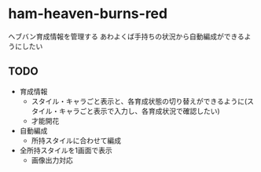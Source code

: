 # ham-heaven-burns-red
ヘブバン育成情報を管理する
あわよくば手持ちの状況から自動編成ができるようにしたい
## TODO
- 育成情報
  - スタイル・キャラごと表示と、各育成状態の切り替えができるように(スタイル・キャラごと表示で入力し、各育成状況で確認したい)
  - 才能開花
- 自動編成
  - 所持スタイルに合わせて編成
- 全所持スタイルを1画面で表示
  - 画像出力対応
